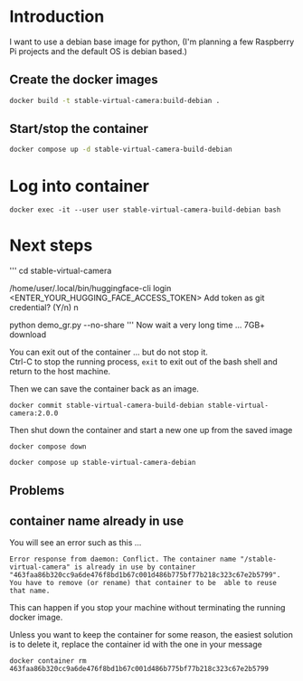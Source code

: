 # Introduction

I want to use a debian base image for python, (I'm planning a few Raspberry Pi projects and the default OS is debian 
based.)

## Create the docker images
```sh
docker build -t stable-virtual-camera:build-debian .
```

## Start/stop the container
```sh
docker compose up -d stable-virtual-camera-build-debian
```
# Log into container
```shell
docker exec -it --user user stable-virtual-camera-build-debian bash
```

# Next steps
'''
cd stable-virtual-camera

/home/user/.local/bin/huggingface-cli login
<ENTER_YOUR_HUGGING_FACE_ACCESS_TOKEN>
Add token as git credential? (Y/n) n

python demo_gr.py --no-share
'''
Now wait a very long time ... 7GB+ download

You can exit out of the container ... but do not stop it.  
Ctrl-C to stop the running process, `exit` to exit out of the bash shell and return to the host machine.

Then we can save the container back as an image.
```shell
docker commit stable-virtual-camera-build-debian stable-virtual-camera:2.0.0
```
Then shut down the container and start a new one up from the saved image
```shell
docker compose down
```
```shell
docker compose up stable-virtual-camera-debian
```

## Problems

## container name already in use
You will see an error such as this ...

`Error response from daemon: Conflict. The container name "/stable-virtual-camera" is already in use by container 
"463faa86b320cc9a6de476f8bd1b67c001d486b775bf77b218c323c67e2b5799". You have to remove (or rename) that container to be 
able to reuse that name.`

This can happen if you stop your machine without terminating the running docker image.

Unless you want to keep the container for some reason, the easiest solution is to delete it, replace the container id 
with the one in your message

```shell
docker container rm 463faa86b320cc9a6de476f8bd1b67c001d486b775bf77b218c323c67e2b5799
```